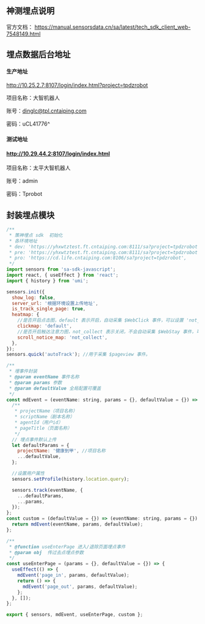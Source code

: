 

## 神测埋点说明

官方文档： https://manual.sensorsdata.cn/sa/latest/tech_sdk_client_web-7548149.html  



## 埋点数据后台地址

#### 生产地址

  http://10.25.2.7:8107/login/index.html?project=tpdzrobot

  项目名称：大智机器人

  账号：dinglc@tpl.cntaiping.com

  密码：uCL41776^

#### 测试地址

####   http://10.29.44.2:8107/login/index.html

  项目名称：太平大智机器人 

  账号：admin

  密码：Tprobot



## 封装埋点模块

```javascript
/**
 * 策神埋点 sdk  初始化 
 * 各环境地址
 * dev: 'https://yhxwtztest.ft.cntaiping.com:8111/sa?project=tpdzrobot',
 * pre: 'https://yhxwtztest.ft.cntaiping.com:8111/sa?project=tpdzrobot',
 * pro: 'https://cd.life.cntaiping.com:8106/sa?project=tpdzrobot',
 */
import sensors from 'sa-sdk-javascript';
import react, { useEffect } from 'react';
import { history } from 'umi';

sensors.init({
  show_log: false,
  server_url: '根据环境设置上传地址',
  is_track_single_page: true,
  heatmap: {
    //是否开启点击图，default 表示开启，自动采集 $WebClick 事件，可以设置 'not_collect' 表示关闭。
    clickmap: 'default',
    //是否开启触达注意力图，not_collect 表示关闭，不会自动采集 $WebStay 事件，可以设置 'default' 表示开启。
    scroll_notice_map: 'not_collect',
  },
});
sensors.quick('autoTrack'); //用于采集 $pageview 事件。

/**
 * 埋事件封装
 * @param eventName 事件名称
 * @param params 参数
 * @param defaultValue 全局配置可覆盖
 */
const mdEvent = (eventName: string, params = {}, defaultValue = {}) => {
  /**
   * projectName（项目名称）
   * scriptName（剧本名称）
   * agentId（用户id）
   * pageTitle（页面名称）
   */
  // 埋点事件默认上传
  let defaultParams = {
    projectName: '健康到甲', //项目名称
    ...defaultValue,
  };

  //设置用户属性
  sensors.setProfile(history.location.query);

  sensors.track(eventName, {
    ...defaultParams,
    ...params,
  });
};
const custom = (defaultValue = {}) => (eventName: string, params = {}) => {
  return mdEvent(eventName, params, defaultValue);
};

/**
 * @function useEnterPage 进入/退除页面埋点事件
 * @param obj  传过去点埋点参数
 */
const useEnterPage = (params = {}, defaultValue = {}) => {
  useEffect(() => {
    mdEvent('page_in', params, defaultValue);
    return () => {
      mdEvent('page_out', params, defaultValue);
    };
  }, []);
};

export { sensors, mdEvent, useEnterPage, custom };

```

